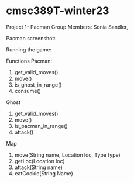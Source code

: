# cmsc389T-winter23
Project 1- Pacman
Group Members: Sonia Sandler,

Pacman screenshot:

Running the game:

Functions
Pacman:
1. get_valid_moves()
2. move()
3. is_ghost_in_range()
4. consume()

Ghost
1. get_valid_moves()
2. move()
3. is_pacman_in_range()
4. attack()

Map
1. move(String name, Location loc, Type type)
2. getLoc(Location loc)
3. attack(String name)
4. eatCookie(String Name)
